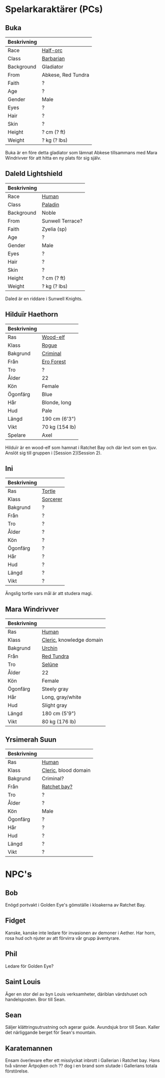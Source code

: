 <!-- TITLE: Karaktarer -->

# Spelarkaraktärer (PCs)
## Buka
| Beskrivning  |                    |
| ------------ | ---                |
| Race         | [Half-orc](https://www.dndbeyond.com/characters/races/half-orc)           |
| Class        | [Barbarian](https://www.dndbeyond.com/characters/classes/barbarian)          |
| Background   | Gladiator          |
| From         | Abkese, Red Tundra |
| Faith        | ?                  |
| Age          | ?                  |
| Gender       | Male               |
| Eyes         | ?                  |
| Hair         | ?                  |
| Skin         | ?                  |
| Height       | ? cm (? ft)        |
| Weight       | ? kg (? lbs)       |

Buka är en före detta gladiator som lämnat Abkese tillsammans med Mara Windrivver för att hitta en ny plats för sig själv.

## Daleld Lightshield
 | Beskrivning |                  |
 | ---         | ---              |
 | Race        | [Human](https://www.dndbeyond.com/characters/races/human)                    |
 | Class       | [Paladin](https://www.dndbeyond.com/characters/classes/paladin)          |
 | Background  | Noble            |
 | From        | Sunwell Terrace? |
 | Faith       | Zyelia (sp)      |
 | Age         | ?                |
 | Gender      | Male             |
 | Eyes        | ?                |
 | Hair        | ?                |
 | Skin        | ?                |
 | Height      | ? cm (? ft)      |
 | Weight      | ? kg (? lbs)     |

Daled är en riddare i Sunwell Knights.

## Hilduïr Haethorn
| Beskrivning |                |
| ---         | ---            |
| Ras         | [Wood-elf](https://www.dndbeyond.com/characters/races/elf)       |
| Klass       | [Rogue](https://www.dndbeyond.com/characters/classes/rogue)          |
| Bakgrund    | [Criminal](https://www.dndbeyond.com/characters/backgrounds/criminal-spy)       |
| Från        | [Ero Forest](geografi#ero-forest)     |
| Tro         | ?              |
| Ålder       | 22             |
| Kön         | Female         |
| Ögonfärg    | Blue           |
| Hår         | Blonde, long   |
| Hud         | Pale           |
| Längd       | 190 cm (6'3")  |
| Vikt        | 70 kg (154 lb) |
| Spelare     | Axel           |

Hilduïr är en wood-elf som hamnat i Ratchet Bay och där levt som en tjuv. Anslöt sig till gruppen i [Session 2](Session 2).


## Ini

| Beskrivning |          |
| ---         | ---      |
| Ras         | [Tortle](https://dnd-wiki.org/wiki/Tortle_(5e))   |
| Klass       | [Sorcerer](https://www.dndbeyond.com/characters/classes/sorcerer) |
| Bakgrund    | ?        |
| Från        | ?        |
| Tro         | ?        |
| Ålder       | ?        |
| Kön         | ?        |
| Ögonfärg    | ?        |
| Hår         | ?        |
| Hud         | ?        |
| Längd       | ?        |
| Vikt        | ?        |

Ängslig tortle vars mål är att studera magi.

## Mara Windrivver

| Beskrivning |                          |
| ---         | ---                      |
| Ras         | [Human](https://www.dndbeyond.com/characters/races/human)                    |
| Klass       | [Cleric](https://www.dndbeyond.com/characters/classes/cleric), knowledge domain |
| Bakgrund    | [Urchin](https://www.dndbeyond.com/characters/backgrounds/urchin)                   |
| Från        | [Red Tundra](geografi#red-tundra)               |
| Tro         | [Selûne](http://forgottenrealms.wikia.com/wiki/Sel%C3%BBne)                   |
| Ålder       | 22                       |
| Kön         | Female                   |
| Ögonfärg    | Steely gray              |
| Hår         | Long, gray/white         |
| Hud         | Slight gray              |
| Längd       | 180 cm (5'9")            |
| Vikt        | 80 kg (176 lb)           |

## Yrsimerah Suun
| Beskrivning |                      |
| ---         | ---                  |
| Ras         | [Human](https://www.dndbeyond.com/characters/races/human)                    |
| Klass       | [Cleric](https://www.dndbeyond.com/characters/classes/cleric), blood domain |
| Bakgrund    | Criminal?            |
| Från        | [Ratchet bay?](geografi#ratchet-bay)         |
| Tro         | ?                    |
| Ålder       | ?                    |
| Kön         | Male                 |
| Ögonfärg    | ?                    |
| Hår         | ?                    |
| Hud         | ?                    |
| Längd       | ?                    |
| Vikt        | ?                    |

# NPC's
## Bob
Enögd portvakt i Golden Eye's gömställe i kloakerna av Ratchet Bay.

## Fidget
Kanske, kanske inte ledare för invasionen av demoner i Aether. Har horn, rosa hud och njuter av att förvirra vår grupp äventyrare.

## Phil
Ledare för Golden Eye?

## Saint Louis
Äger en stor del av byn Louis verksamheter, däriblan värdshuset och handelsposten. Bror till Sean.

## Sean
Säljer klättringsutrustning och agerar guide. Avundsjuk bror till Sean. Kaller det närliggande berget för Sean's mountain.

## Karatemannen
Ensam överlevare efter ett misslyckat inbrott i Gallerian i Ratchet bay. Hans två vänner Ärtpojken och ?? dog i en brand som slutade i Gallerians totala förstörelse.